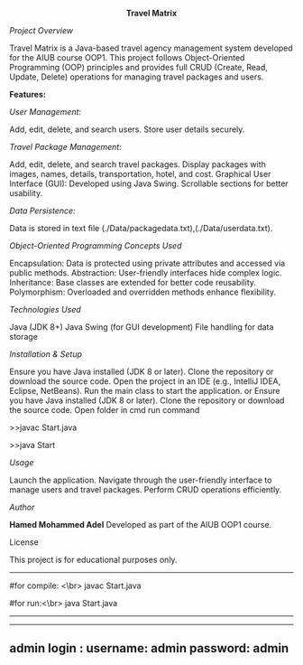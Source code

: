 <p style= "text-align: center; text-color: blue"><b>Travel Matrix</b></p>

_Project Overview_

Travel Matrix is a Java-based travel agency management system developed for the AIUB course OOP1. This project follows Object-Oriented Programming (OOP) principles and provides full CRUD (Create, Read, Update, Delete) operations for managing travel packages and users.

**Features:**

_User Management:_

Add, edit, delete, and search users.
Store user details securely.

_Travel Package Management:_

Add, edit, delete, and search travel packages.
Display packages with images, names, details, transportation, hotel, and cost.
Graphical User Interface (GUI):
Developed using Java Swing.
Scrollable sections for better usability.

_Data Persistence:_

Data is stored in text file (./Data/packagedata.txt),(./Data/userdata.txt).

_Object-Oriented Programming Concepts Used_

Encapsulation:
Data is protected using private attributes and accessed via public methods.
Abstraction:
User-friendly interfaces hide complex logic.
Inheritance:
Base classes are extended for better code reusability.
Polymorphism:
Overloaded and overridden methods enhance flexibility.

_Technologies Used_

Java (JDK 8+)
Java Swing (for GUI development)
File handling for data storage

_Installation & Setup_

Ensure you have Java installed (JDK 8 or later).
Clone the repository or download the source code.
Open the project in an IDE (e.g., IntelliJ IDEA, Eclipse, NetBeans).
Run the main class to start the application.
or
Ensure you have Java installed (JDK 8 or later).
Clone the repository or download the source code.
Open folder in cmd run command
   <p> >>javac Start.java </p> <p>>>java Start </p>

_Usage_

Launch the application.
Navigate through the user-friendly interface to manage users and travel packages.
Perform CRUD operations efficiently.

_Author_

**Hamed Mohammed Adel**
Developed as part of the AIUB OOP1 course.

License

This project is for educational purposes only.

<p>
    
-------------------------------------------------------------------------
#for compile: <\br>
  javac Start.java
</p>
<p>
    
#for run:<\br>
  java Start.java
  
-------------------------------------------------------------------------
</p>
<p>
    
-------------------------------------------------------------------------
admin login :
    username: admin
    password: admin
-------------------------------------------------------------------------
</p>

